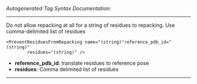 _Autogenerated Tag Syntax Documentation:_

---
Do not allow repacking at all for a string of residues to repacking. Use comma-delimited list of residues

```
<PreventResiduesFromRepacking name="(string)"reference_pdb_id="(string)"
        residues="(string)" />
```

-   **reference_pdb_id**: translate residues to reference pose
-   **residues**: Comma delimited list of residues

---
